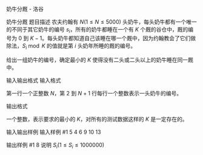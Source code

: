 



奶牛分厩 - 洛谷














奶牛分厩
题目描述
农夫约翰有 $N(1 \le N \le 5000)$ 头奶牛，每头奶牛都有一个唯一的不同于其它奶牛的编号 $s_i$，所有的奶牛都睡在一个有 $K$ 个厩的谷仓中，厩的编号为 $0$ 到 $K-1$。每头奶牛都知道自己该睡在哪一个厩中，因为约翰教会了它们做除法，$S_i  \bmod  K$ 的值就是第 $i$ 头奶年所睡的厩的编号。

给出一组奶牛的编号，确定最小的 $K$ 使得没有二头或二头以上的奶牛睡在同一厩中。

输入输出格式
输入格式

第一行一个正整数 $N$，第 $2$ 到 $N+1$ 行每行一个整数表示一头奶牛的编号。

输出格式

一个整数，表示要求的最小的 $K$，对所有的测试数据这样的 $K$ 是一定存在的。

输入输出样例
输入样例 #1
5 
4 
6 
9 
10 
13 

输出样例 #1
8
说明
$S_i(1\le S_i \le 1000000)$







